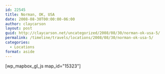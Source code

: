 ```yaml
---
id: 22545
title: Norman, OK, USA
date: 2008-08-30T00:00:00-06:00
author: claycarson
layout: post
guid: http://claycarson.net/uncategorized/2008/08/30/norman-ok-usa-5/
permalink: /timeline/travels/locations/2008/08/30/norman-ok-usa-5/
categories:
  - Locations
format: aside
---
```

<div class="media-details"></div>

[wp_mapbox_gl_js map_id="15323"]